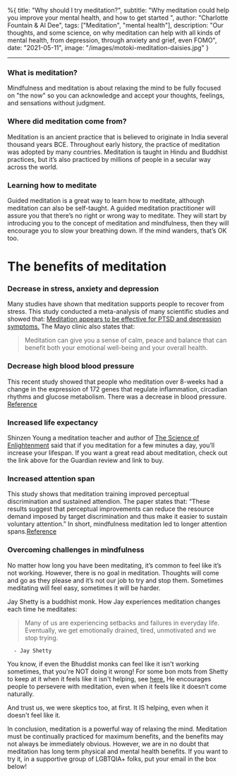 %{
title: "Why should I try meditation?",
subtitle: "Why meditation could help you improve your mental health, and how to get started
",
author: "Charlotte Fountain & Al Dee",
tags: ["Meditation", "mental health"],
description: "Our thoughts, and some science, on why meditation can help with all kinds of mental health, from depression, through anxiety and grief, even FOMO",
date: "2021-05-11",
image: "/images/motoki-meditation-daisies.jpg"
}

---

### What is meditation?

Mindfulness and meditation is about relaxing the mind to be fully focused on "the now" so you can acknowledge and accept your thoughts, feelings, and sensations without judgment.

### Where did meditation come from?

Meditation is an ancient practice that is believed to originate in India several thousand years BCE. Throughout early history, the practice of meditation was adopted by many countries. Meditation is taught in Hindu and Buddhist practices, but it’s also practiced by millions of people in a secular way across the world.

### Learning how to meditate

Guided meditation is a great way to learn how to meditate, although meditation can also be self-taught. A guided meditation practitioner will assure you that there’s no right or wrong way to meditate. They will start by introducing you to the concept of meditation and mindfulness, then they will encourage you to slow your breathing down. If the mind wanders, that’s OK too.

# The benefits of meditation

### Decrease in stress, anxiety and depression

Many studies have shown that meditation supports people to recover from stress. This study conducted a meta-analysis of many scientific studies and showed that: [Meditation appears to be effective for PTSD and depression symptoms.](https://pubmed.ncbi.nlm.nih.gov/27537781/) The Mayo clinic also states that:

> Meditation can give you a sense of calm, peace and balance that can benefit both your emotional well-being and your overall health.

### Decrease high blood blood pressure

This recent study showed that people who meditation over 8-weeks had a change in the expression of 172 genes that regulate inflammation, circadian rhythms and glucose metabolism. There was a decrease in blood pressure. [Reference](https://pubmed.ncbi.nlm.nih.gov/29616846/)

### Increased life expectancy

Shinzen Young a meditation teacher and author of [The Science of Enlightenment](https://bookshop.theguardian.com/science-of-enlightenment.html) said that if you meditation for a few minutes a day, you’ll increase your lifespan. If you want a great read about meditation, check out the link above for the Guardian review and link to buy.

### Increased attention span

This study shows that meditation training improved perceptual discrimination and sustained attendion. The paper states that: “These results suggest that perceptual improvements can reduce the resource demand imposed by target discrimination and thus make it easier to sustain voluntary attention.” In short, mindfulness meditation led to longer attention spans.[Reference]()

### Overcoming challenges in mindfulness

No matter how long you have been meditating, it’s common to feel like it’s not working. However, there is no goal in meditation. Thoughts will come and go as they please and it’s not our job to try and stop them. Sometimes meditating will feel easy, sometimes it will be harder.

Jay Shetty is a buddhist monk. How Jay experiences meditation changes each time he meditates:

> Many of us are experiencing setbacks and failures in everyday life. Eventually, we get emotionally drained, tired, unmotivated and we stop trying.

      - Jay Shetty

You know, if even the Bhuddist monks can feel like it isn't working sometimes, that you're NOT doing it wrong! For some bon mots from Shetty to keep at it when it feels like it isn't helping, see [here.](https://www.awakenthegreatnesswithin.com/35-inspirational-jay-shetty-quotes-on-success) He encourages people to persevere with meditation, even when it feels like it doesn’t come naturally.

And trust us, we were skeptics too, at first. It IS helping, even when it doesn't feel like it.

In conclusion, meditation is a powerful way of relaxing the mind. Meditation must be continually practiced for maximum benefits, and the benefits may not always be immediately obvious. However, we are in no doubt that meditation has long term physical and mental health benefits. If you want to try it, in a supportive group of LGBTQIA+ folks, put your email in the box below!
